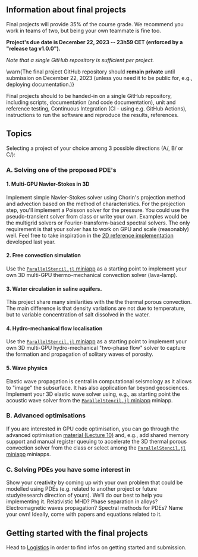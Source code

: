 ## Information about final projects

Final projects will provide 35% of the course grade. We recommend you work in teams of two, but being your own teammate is fine too.

**Project's due date is December 22, 2023 -- 23h59 CET (enforced by a "release tag v1.0.0").**

_Note that a single GitHub repository is sufficient per project._

\warn{The final project GitHub repository should **remain private** until submission on December 22, 2023 (unless you need it to be public for, e.g., deploying documentation.)}

Final projects should to be handed-in on a single GitHub repository, including scripts, documentation (and code documentation), unit and reference testing, Continuous Integration (CI - using e.g. GitHub Actions), instructions to run the software and reproduce the results, references.

## Topics

Selecting a project of your choice among 3 possible directions (A/, B/ or C/):

### A. Solving one of the proposed PDE's

#### 1. Multi-GPU Navier-Stokes in 3D
Implement simple Navier-Stokes solver using Chorin's projection method and advection based on the method of characteristics. For the projection step, you'll implement a Poisson solver for the pressure. You could use the pseudo-transient solver from class or write your own. Examples would be the multigrid solvers or Fourier-transform-based spectral solvers. The only requirement is that your solver has to work on GPU and scale (reasonably) well. Feel free to take inspiration in the [2D reference implementation](https://github.com/utkinis/NavierStokes.jl) developed last year.

#### 2. Free convection simulation
Use the [`ParallelStencil.jl` miniapp](https://github.com/omlins/ParallelStencil.jl#thermo-mechanical-convection-2-d-app) as a starting point to implement your own 3D multi-GPU thermo-mechanical convection solver (lava-lamp).

#### 3. Water circulation in saline aquifers.
This project share many similarities with the the thermal porous convection. The main difference is that density variations are not due to temperature, but to variable concentration of salt dissolved in the water.

#### 4. Hydro-mechanical flow localisation
Use the [`ParallelStencil.jl` miniapp](https://github.com/omlins/ParallelStencil.jl#hydro-mechanical-porosity-waves-2-d-app) as a starting point to implement your own 3D multi-GPU hydro-mechanical "two-phase flow" solver to capture the formation and propagation of solitary waves of porosity.

#### 5. Wave physics
Elastic wave propagation is central in computational seismology as it allows to "image" the subsurface. It has also application far beyond geosciences. Implement your 3D elastic wave solver using, e.g., as starting point the acoustic wave solver from the [`ParallelStencil.jl` miniapp](https://github.com/omlins/ParallelStencil.jl#acoustic-wave-3-d-app) miniapp.

### B. Advanced optimisations
If you are interested in GPU code optimisation, you can go through the advanced optimisation [material (Lecture 10)](/lecture10) and, e.g., add shared memory support and manual register queuing to accelerate the 3D thermal porous convection solver from the class or select among the [`ParallelStencil.jl` miniapp](https://github.com/omlins/ParallelStencil.jl#acoustic-wave-3-d-app) miniapps.

### C. Solving PDEs you have some interest in
Show your creativity by coming up with your own problem that could be modelled using PDEs (e.g. related to another project or future study/research direction of yours). We’ll do our best to help you implementing it. Relativistic MHD? Phase separation in alloys? Electromagnetic waves propagation? Spectral methods for PDEs? Name your own! Ideally, come with papers and equations related to it.

## Getting started with the final projects

Head to [Logistics](/logistics/#final_project) in order to find infos on getting started and submission.
